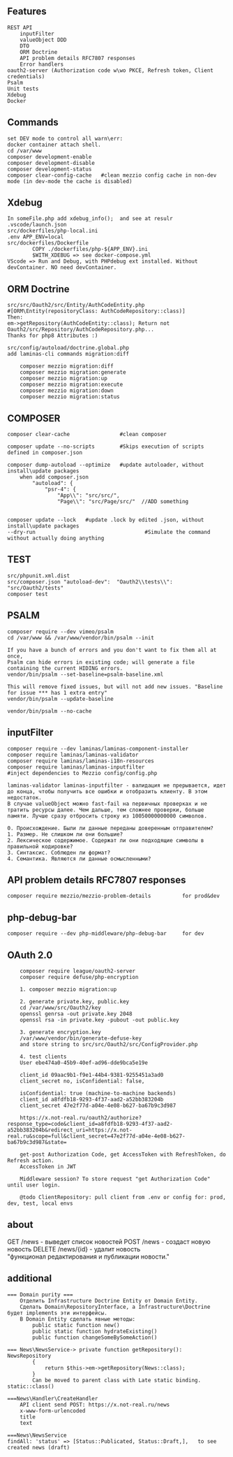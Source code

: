 
## Features
    REST API
        inputFilter
        valueObject DDD
        DTO
        ORM Doctrine
        API problem details RFC7807 responses
        Error handlers
    oauth2-server (Authorization code w\wo PKCE, Refresh token, Client credentials)
    Psalm
    Unit tests
    Xdebug
    Docker 

## Commands 
    set DEV mode to control all warn\err:
    docker container attach shell. 
    cd /var/www 
    composer development-enable  
    composer development-disable  
    composer development-status  
    composer clear-config-cache   #clean mezzio config cache in non-dev mode (in dev-mode the cache is disabled)       

## Xdebug 
    In someFile.php add xdebug_info();  and see at resulr
    .vscode/launch.json
    src/dockerfiles/php-local.ini
    .env APP_ENV=local
    src/dockerfiles/Dockerfile   
            COPY ./dockerfiles/php-${APP_ENV}.ini
            $WITH_XDEBUG => see docker-compose.yml
    VScode => Run and Debug, with PHPdebug ext installed. Without devContainer. NO need devContainer.

## ORM Doctrine
    src/src/Oauth2/src/Entity/AuthCodeEntity.php
    #[ORM\Entity(repositoryClass: AuthCodeRepository::class)]
    Then:
    em->getRepository(AuthCodeEntity::class); Return not Oauth2/src/Repository/AuthCodeRepository.php...
    Thanks for php8 Attributes :) 

    src/config/autoload/doctrine.global.php    
    add laminas-cli commands migration:diff    

        composer mezzio migration:diff  
        composer mezzio migration:generate 
        composer mezzio migration:up 
        composer mezzio migration:execute 
        composer mezzio migration:down 
        composer mezzio migration:status 

## COMPOSER
    composer clear-cache                #clean composer 

    composer update --no-scripts        #Skips execution of scripts defined in composer.json

    composer dump-autoload --optimize   #update autoloader, without install\update packages
        when add composer.json    
            "autoload": {
                "psr-4": {
                    "App\\": "src/src/",
                    "Page\\": "src/Page/src/"  //ADD something   


    composer update --lock   #update .lock by edited .json, without install\update packages
    --dry-run                                   #Simulate the command without actually doing anything

## TEST
    src/phpunit.xml.dist
    src/composer.json "autoload-dev":  "Oauth2\\tests\\": "src/Oauth2/tests" 
    composer test

## PSALM 
    composer require --dev vimeo/psalm
    cd /var/www && /var/www/vendor/bin/psalm --init

    If you have a bunch of errors and you don't want to fix them all at once, 
    Psalm can hide errors in existing code; will generate a file containing the current HIDING errors.
    vendor/bin/psalm --set-baseline=psalm-baseline.xml

    This will remove fixed issues, but will not add new issues. "Baseline for issue *** has 1 extra entry"
    vendor/bin/psalm --update-baseline 

    vendor/bin/psalm --no-cache

## inputFilter
    composer require --dev laminas/laminas-component-installer
    composer require laminas/laminas-validator
    composer require laminas/laminas-i18n-resources
    composer require laminas/laminas-inputfilter 
    #inject dependencies to Mezzio config/config.php

    laminas-validator laminas-inputfilter - валидация не прерывается, идет до конца, чтобы получить все ошибки и отобразить клиенту. В этом недостаток.
    В случае valueObject можно fast-fail на первичных проверках и не тратить ресурсы далее. Чем дальше, тем сложнее проверки, больше памяти. Лучше сразу отбросить строку из 10050000000000 символов.

    0. Происхождение. Были ли данные переданы доверенным отправителем?
    1. Размер. Не слишком ли они большие?
    2. Лексическое содержимое. Содержат ли они подходящие символы в правильной кодировке?
    3. Синтаксис. Соблюден ли формат?
    4. Семантика. Являются ли данные осмысленными? 

## API problem details RFC7807 responses  
    composer require mezzio/mezzio-problem-details          for prod&dev 

## php-debug-bar
    composer require --dev php-middleware/php-debug-bar     for dev

## OAuth 2.0     
        composer require league/oauth2-server   
        composer require defuse/php-encryption

        1. composer mezzio migration:up 

        2. generate private.key, public.key
        cd /var/www/src/Oauth2/key 
        openssl genrsa -out private.key 2048
        openssl rsa -in private.key -pubout -out public.key   

        3. generate encryption.key     
        /var/www/vendor/bin/generate-defuse-key
        and store string to src/src/Oauth2/src/ConfigProvider.php

        4. test clients
        User ebe474a0-45b9-40ef-ad96-dde9bca5e19e
        
        client_id 09aac9b1-f9e1-44b4-9381-9255451a3ad0
        client_secret no, isConfidential: false,

        isConfidential: true (machine-to-machine backends)
        client_id a8fdfb18-9293-4f37-aad2-a52bb383204b
        client_secret 47e2f77d-a04e-4e08-b627-ba67b9c3d987

        https://x.not-real.ru/oauth2/authorize?response_type=code&client_id=a8fdfb18-9293-4f37-aad2-a52bb383204b&redirect_uri=https://x.not-real.ru&scope=full&client_secret=47e2f77d-a04e-4e08-b627-ba67b9c3d987&state=

        get-post Authorization Code, get AccessToken with RefreshToken, do Refresh action. 
        AccessToken in JWT    

        Middleware session? To store request "get Authorization Code" until user login. 

        @todo ClientRepository: pull client from .env or config for: prod, dev, test, local envs

## about
GET /news - выведет список новостей
POST /news - создаст новую новость
DELETE /news/{id} - удалит новость   
"функционал редактирования и публикации новости."

## additional
    === Domain purity ===
        Отделить Infrastructure Doctrine Entity от Domain Entity. 
        Сделать Domain\RepositoryInterface, а Infrastructure\Doctrine будет implements эти интерфейсы.  
        В Domain Entity сделать явные методы:  
            public static function new()
            public static function hydrateExisting()
            public function changeSomeBySomeAction()        

    === News\NewsService-> private function getRepository(): NewsRepository 
            {
                return $this->em->getRepository(News::class);
            }
            Can be moved to parent class with Late static binding. static::class() 

    ===News\Handler\CreateHandler    
        API client send POST: https://x.not-real.ru/news
        x-www-form-urlencoded
        title
        text

    ===News\NewsService
    findAll: 'status' => [Status::Publicated, Status::Draft,],   to see created news (draft)    





